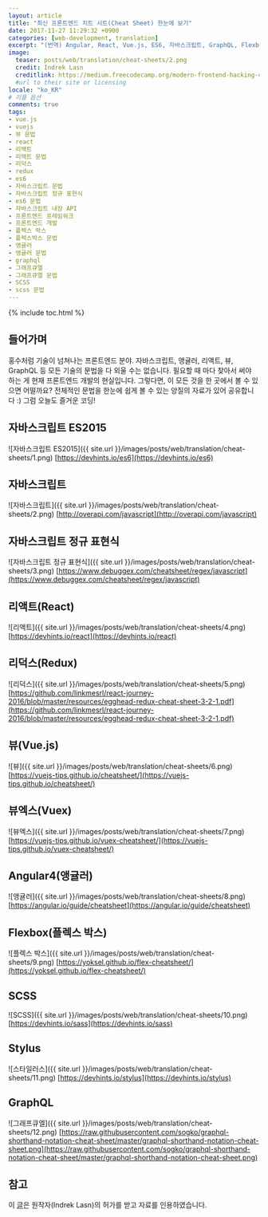 ```yaml
---
layout: article
title: "최신 프론트엔드 치트 시트(Cheat Sheet) 한눈에 보기"
date: 2017-11-27 11:29:32 +0900
categories: [web-development, translation]
excerpt: "(번역) Angular, React, Vue.js, ES6, 자바스크립트, GraphQL, Flexbox, Sass, 정규표현식, Redux, Vuex, Stylus 의 속성 및 API 치트 시트"
image:
  teaser: posts/web/translation/cheat-sheets/2.png
  credit: Indrek Lasn
  creditlink: https://medium.freecodecamp.org/modern-frontend-hacking-cheatsheets-df9c2566c72a
  #url to their site or licensing
locale: "ko_KR"
# 리플 옵션
comments: true
tags:
- vue.js
- vuejs
- 뷰 문법
- react
- 리액트
- 리액트 문법
- 리덕스
- redux
- es6
- 자바스크립트 문법
- 자바스크립트 정규 표현식
- es6 문법
- 자바스크립트 내장 API
- 프론트엔드 프레임워크
- 프론트엔드 개발
- 플렉스 박스
- 플렉스박스 문법
- 앵귤러
- 앵귤러 문법
- graphql
- 그래프큐엘
- 그래프큐엘 문법
- SCSS
- scss 문법
---
```

{% include toc.html %}

## 들어가며
홍수처럼 기술이 넘쳐나는 프론트엔드 분야. 자바스크립트, 앵귤러, 리액트, 뷰, GraphQL 등 모든 기술의
문법을 다 외울 수는 없습니다. 필요할 때 마다 찾아서 써야 하는 게 현재 프론트엔드 개발의 현실입니다.
그렇다면, 이 모든 것을 한 곳에서 볼 수 있으면 어떨까요? 전체적인 문법을 한눈에 쉽게 볼 수 있는
양질의 자료가 있어 공유합니다 :)
그럼 오늘도 즐거운 코딩!

## 자바스크립트 ES2015
![자바스크립트 ES2015]({{ site.url }}/images/posts/web/translation/cheat-sheets/1.png)
[https://devhints.io/es6](https://devhints.io/es6)

## 자바스크립트
![자바스크립트]({{ site.url }}/images/posts/web/translation/cheat-sheets/2.png)
[http://overapi.com/javascript](http://overapi.com/javascript)

## 자바스크립트 정규 표현식
![자바스크립트 정규 표현식]({{ site.url }}/images/posts/web/translation/cheat-sheets/3.png)
[https://www.debuggex.com/cheatsheet/regex/javascript](https://www.debuggex.com/cheatsheet/regex/javascript)

## 리액트(React)
![리액트]({{ site.url }}/images/posts/web/translation/cheat-sheets/4.png)
[https://devhints.io/react](https://devhints.io/react)

## 리덕스(Redux)
![리덕스]({{ site.url }}/images/posts/web/translation/cheat-sheets/5.png)
[https://github.com/linkmesrl/react-journey-2016/blob/master/resources/egghead-redux-cheat-sheet-3-2-1.pdf](https://github.com/linkmesrl/react-journey-2016/blob/master/resources/egghead-redux-cheat-sheet-3-2-1.pdf)

## 뷰(Vue.js)
![뷰]({{ site.url }}/images/posts/web/translation/cheat-sheets/6.png)
[https://vuejs-tips.github.io/cheatsheet/](https://vuejs-tips.github.io/cheatsheet/)

## 뷰엑스(Vuex)
![뷰엑스]({{ site.url }}/images/posts/web/translation/cheat-sheets/7.png)
[https://vuejs-tips.github.io/vuex-cheatsheet/](https://vuejs-tips.github.io/vuex-cheatsheet/)

## Angular4(앵귤러)
![앵귤러]({{ site.url }}/images/posts/web/translation/cheat-sheets/8.png)
[https://angular.io/guide/cheatsheet](https://angular.io/guide/cheatsheet)

## Flexbox(플렉스 박스)
![플렉스 박스]({{ site.url }}/images/posts/web/translation/cheat-sheets/9.png)
[https://yoksel.github.io/flex-cheatsheet/](https://yoksel.github.io/flex-cheatsheet/)

## SCSS
![SCSS]({{ site.url }}/images/posts/web/translation/cheat-sheets/10.png)
[https://devhints.io/sass](https://devhints.io/sass)

## Stylus
![스타일러스]({{ site.url }}/images/posts/web/translation/cheat-sheets/11.png)
[https://devhints.io/stylus](https://devhints.io/stylus)

## GraphQL
![그래프큐엘]({{ site.url }}/images/posts/web/translation/cheat-sheets/12.png)
[https://raw.githubusercontent.com/sogko/graphql-shorthand-notation-cheat-sheet/master/graphql-shorthand-notation-cheat-sheet.png](https://raw.githubusercontent.com/sogko/graphql-shorthand-notation-cheat-sheet/master/graphql-shorthand-notation-cheat-sheet.png)

## 참고
이 [글](https://medium.freecodecamp.org/modern-frontend-hacking-cheatsheets-df9c2566c72a)은 원작자(Indrek Lasn)의 허가를 받고 자료를 인용하였습니다.
